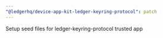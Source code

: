 ```yaml
---
"@ledgerhq/device-app-kit-ledger-keyring-protocol": patch
---
```


Setup seed files for ledger-keyring-protocol trusted app
